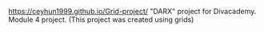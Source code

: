 
https://ceyhun1999.github.io/Grid-project/
"DARX" project for Divacademy. Module 4 project. (This project was created using grids)
 
